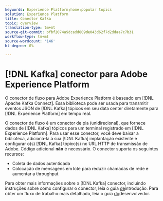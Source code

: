 ```yaml
---
keywords: Experience Platform;home;popular topics
solution: Experience Platform
title: Conector Kafka
topic: overview
translation-type: tm+mt
source-git-commit: bfbf2074a9dcadd809de043d62f7d2ddaa7c7b31
workflow-type: tm+mt
source-wordcount: '146'
ht-degree: 0%

---
```



# [!DNL Kafka] conector para Adobe Experience Platform

O conector de fluxo para Adobe Experience Platform é baseado em [!DNL Apache Kafka Connect]. Essa biblioteca pode ser usada para transmitir eventos JSON de [!DNL Kafka] tópicos em seu data center diretamente para [!DNL Experience Platform] em tempo real.

O conector de fluxo é um conector de pia (unidirecional), que fornece dados de [!DNL Kafka] tópicos para um terminal registrado em [!DNL Experience Platform]. Para usar esse conector, você deve baixar a biblioteca, adicioná-la à sua [!DNL Kafka] implantação existente e configurar o(s) [!DNL Kafka] tópico(s) no URL HTTP de transmissão de Adobe. Código adicional **não** é necessário. O conector suporta os seguintes recursos:

- Coleta de dados autenticada
- Colocação de mensagens em lote para reduzir chamadas de rede e aumentar a throughput

Para obter mais informações sobre o [!DNL Kafka] conector, incluindo instruções sobre como configurar o conector, leia o guia [de](https://github.com/adobe/experience-platform-streaming-connect)introdução. Para obter um fluxo de trabalho mais detalhado, leia o guia [do](https://github.com/adobe/experience-platform-streaming-connect/blob/master/DEVELOPER_GUIDE.md)desenvolvedor.